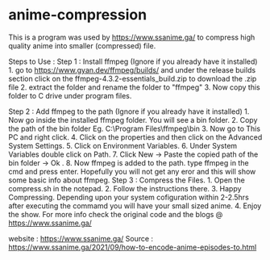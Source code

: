 # anime-compression
This is a program was used by https://www.ssanime.ga/ to compress high quality anime into smaller (compressed) file.

Steps to Use :
Step 1 : Install ffmpeg (Ignore if you already have it installed)
         1. go to https://www.gyan.dev/ffmpeg/builds/ and under the release builds section click on the ffmpeg-4.3.2-essentials_build.zip to download the .zip file
         2. extract the folder and rename the folder to "ffmpeg"
         3. Now copy this folder to C drive under program files.

Step 2 : Add ffmpeg to the path (Ignore if you already have it installed)
        1. Now go inside the installed ffmpeg folder. You will see a bin folder. 
        2. Copy the path of the bin folder Eg. C:\Program Files\ffmpeg\bin
        3. Now go to This PC and right click. 
        4. Click on the properties and then click on the Advanced System Settings.
        5. Click on Environment Variables.
        6. Under System Variables double click on Path.
        7. Click New -> Paste the copied path of the bin folder -> Ok .
        8. Now ffmpeg is added to the path. type ffmpeg in the cmd and press enter. Hopefully you will not get any eror and this will show some basic info about ffmpeg.
Step 3 : Compress the Files.
        1. Open the compress.sh in the notepad.
        2. Follow the instructions there.
        3. Happy Compressing. Depending upon your system cofiguration within 2-2.5hrs after executing the commamd you will have your small sized anime.
        4. Enjoy the show.
For more info check the original code and the blogs @ https://www.ssanime.ga/

website : https://www.ssanime.ga/
Source : https://www.ssanime.ga/2021/09/how-to-encode-anime-episodes-to.html
        
          
